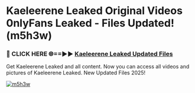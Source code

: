 # Kaeleerene Leaked Original Videos 0nlyFans Leaked - Files Updated! (m5h3w)

<h3>🔴 CLICK HERE 🌐==►► <a href="https://tinyurl.com/ehrbuxhb" rel="nofollow">Kaeleerene Leaked Updated Files</a></h3>

Get Kaeleerene Leaked and all content. Now you can access all videos and pictures of Kaeleerene Leaked. New Updated Files 2025!

[![m5h3w](https://i.imgur.com/lVYEuWS.gif)](https://tinyurl.com/ehrbuxhb)
